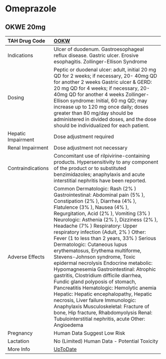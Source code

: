 # Omeprazole

## OKWE 20mg

| TAH Drug Code      | [OOKW](https://www.tahsda.org.tw/drugs/hissearch.php?drug_code=OOKW)                                                                                                                                                                                                                                                                                                                                                                                                                                                                                                                                                                                                                                                                                                                                                                                                                              |
|:-------------------|:--------------------------------------------------------------------------------------------------------------------------------------------------------------------------------------------------------------------------------------------------------------------------------------------------------------------------------------------------------------------------------------------------------------------------------------------------------------------------------------------------------------------------------------------------------------------------------------------------------------------------------------------------------------------------------------------------------------------------------------------------------------------------------------------------------------------------------------------------------------------------------------------------|
| Indications        | Ulcer of duodenum. Gastroesophageal reflux disease. Gastric ulcer. Erosive esophagitis. Zollinger-Ellison Syndrome                                                                                                                                                                                                                                                                                                                                                                                                                                                                                                                                                                                                                                                                                                                                                                                |
| Dosing             | Peptic or duodenal ulcer: adult, initial 20 mg QD for 2 weeks; if necessary, 20- 40mg QD for another 2 weeks Gastric ulcer & GERD: 20 mg QD for 4 weeks; if necessary, 20- 40mg QD for another 4 weeks Zollinger-Ellison syndrome: Initial, 60 mg QD; may increase up to 120 mg once daily; doses greater than 80 mg/day should be administered in divided doses, and the dose should be individualized for each patient.                                                                                                                                                                                                                                                                                                                                                                                                                                                                         |
| Hepatic Impairment | Dose adjustment required                                                                                                                                                                                                                                                                                                                                                                                                                                                                                                                                                                                                                                                                                                                                                                                                                                                                          |
| Renal Impairment   | Dose adjustment not necessary                                                                                                                                                                                                                                                                                                                                                                                                                                                                                                                                                                                                                                                                                                                                                                                                                                                                     |
| Contraindications  | Concomitant use of rilpivirine-containing products. Hypersensitivity to any component of the product or to substituted benzimidazoles; anaphylaxis and acute interstitial nephritis have been reported.                                                                                                                                                                                                                                                                                                                                                                                                                                                                                                                                                                                                                                                                                           |
| Adverse Effects    | Common Dermatologic: Rash (2% ) Gastrointestinal: Abdominal pain (5% ), Constipation (2% ), Diarrhea (4% ), Flatulence (3% ), Nausea (4% ), Regurgitation, Acid (2% ), Vomiting (3% ) Neurologic: Asthenia (2% ), Dizziness (2% ), Headache (7% ) Respiratory: Upper respiratory infection (Adult, 2% ) Other: Fever (1 to less than 2 years, 33% ) Serious Dermatologic: Cutaneous lupus erythematosus, Erythema multiforme, Stevens-Johnson syndrome, Toxic epidermal necrolysis Endocrine metabolic: Hypomagnesemia Gastrointestinal: Atrophic gastritis, Clostridium difficile diarrhea, Fundic gland polyposis of stomach, Pancreatitis Hematologic: Hemolytic anemia Hepatic: Hepatic encephalopathy, Hepatic necrosis, Liver failure Immunologic: Anaphylaxis Musculoskeletal: Fracture of bone, Hip fracture, Rhabdomyolysis Renal: Tubulointerstitial nephritis, acute Other: Angioedema |
| Pregnancy          | Human Data Suggest Low Risk                                                                                                                                                                                                                                                                                                                                                                                                                                                                                                                                                                                                                                                                                                                                                                                                                                                                       |
| Lactation          | No (Limited) Human Data - Potential Toxicity                                                                                                                                                                                                                                                                                                                                                                                                                                                                                                                                                                                                                                                                                                                                                                                                                                                      |
| More Info          | [UpToDate](https://www.uptodate.com/contents/omeprazole-drug-information)                                                                                                                                                                                                                                                                                                                                                                                                                                                                                                                                                                                                                                                                                                                                                                                                                         |

